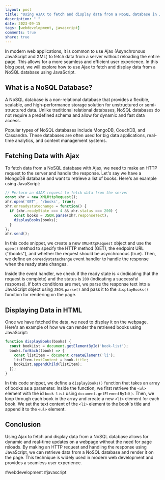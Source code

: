```yaml
---
layout: post
title: "Using AJAX to fetch and display data from a NoSQL database in JavaScript"
description: " "
date: 2023-09-15
tags: [webdevelopment, javascript]
comments: true
share: true
---
```


In modern web applications, it is common to use Ajax (Asynchronous JavaScript and XML) to fetch data from a server without reloading the entire page. This allows for a more seamless and efficient user experience. In this blog post, we will explore how to use Ajax to fetch and display data from a NoSQL database using JavaScript.

## What is a NoSQL Database?

A NoSQL database is a non-relational database that provides a flexible, scalable, and high-performance storage solution for unstructured or semi-structured data. Unlike traditional relational databases, NoSQL databases do not require a predefined schema and allow for dynamic and fast data access.

Popular types of NoSQL databases include MongoDB, CouchDB, and Cassandra. These databases are often used for big data applications, real-time analytics, and content management systems.

## Fetching Data with Ajax

To fetch data from a NoSQL database with Ajax, we need to make an HTTP request to the server and handle the response. Let's say we have a MongoDB database and want to retrieve a list of books. Here's an example using JavaScript:

```javascript
// Perform an AJAX request to fetch data from the server
const xhr = new XMLHttpRequest();
xhr.open('GET', '/books', true);
xhr.onreadystatechange = function() {
  if (xhr.readyState === 4 && xhr.status === 200) {
    const books = JSON.parse(xhr.responseText);
    displayBooks(books);
  }
};
xhr.send();
```

In this code snippet, we create a new `XMLHttpRequest` object and use the `open()` method to specify the HTTP method (GET), the endpoint URL ("/books"), and whether the request should be asynchronous (true). Then, we define an `onreadystatechange` event handler to handle the response when the ready state changes.

Inside the event handler, we check if the ready state is `4` (indicating that the request is complete) and the status is `200` (indicating a successful response). If both conditions are met, we parse the response text into a JavaScript object using `JSON.parse()` and pass it to the `displayBooks()` function for rendering on the page.

## Displaying Data in HTML

Once we have fetched the data, we need to display it on the webpage. Here's an example of how we can render the retrieved books using JavaScript:

```javascript
function displayBooks(books) {
  const bookList = document.getElementById('book-list');
  books.forEach((book) => {
    const listItem = document.createElement('li');
    listItem.textContent = book.title;
    bookList.appendChild(listItem);
  });
}
```

In this code snippet, we define a `displayBooks()` function that takes an array of books as a parameter. Inside the function, we first retrieve the `<ul>` element with the id `book-list` using `document.getElementById()`. Then, we loop through each book in the array and create a new `<li>` element for each book. We set the text content of the `<li>` element to the book's title and append it to the `<ul>` element.

## Conclusion

Using Ajax to fetch and display data from a NoSQL database allows for dynamic and real-time updates on a webpage without the need for page reloads. By making an HTTP request and handling the response using JavaScript, we can retrieve data from a NoSQL database and render it on the page. This technique is widely used in modern web development and provides a seamless user experience.

#webdevelopment #javascript